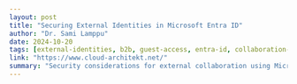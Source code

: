 ```yaml
---
layout: post
title: "Securing External Identities in Microsoft Entra ID"
author: "Dr. Sami Lamppu"
date: 2024-10-20
tags: [external-identities, b2b, guest-access, entra-id, collaboration-security]
link: "https://www.cloud-architekt.net/"
summary: "Security considerations for external collaboration using Microsoft Entra External Identities (B2B). Covers guest user lifecycle management, cross-tenant access policies, and security boundaries for external collaboration scenarios."
---
```

